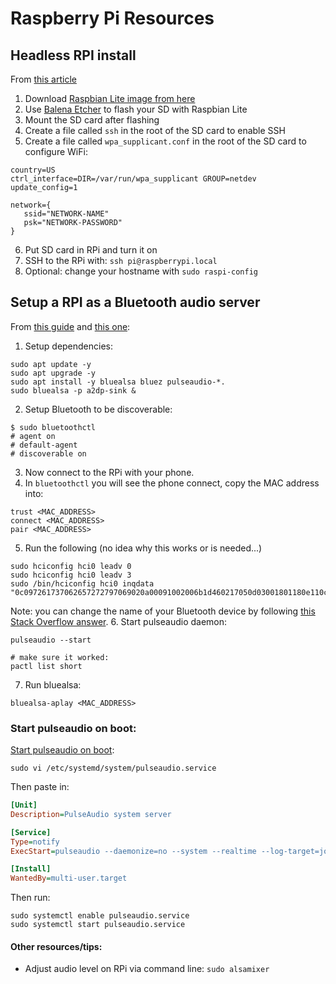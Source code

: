# Raspberry Pi Resources

## Headless RPI install

From [this article](https://desertbot.io/blog/headless-pi-zero-w-wifi-setup-windows)

1. Download [Raspbian Lite image from here](https://www.raspberrypi.org/downloads/raspbian/)
2. Use [Balena Etcher](https://www.balena.io/etcher/) to flash your SD with Raspbian Lite
3. Mount the SD card after flashing
4. Create a file called `ssh` in the root of the SD card to enable SSH
5. Create a file called `wpa_supplicant.conf` in the root of the SD card to configure WiFi:

```
country=US
ctrl_interface=DIR=/var/run/wpa_supplicant GROUP=netdev
update_config=1

network={
   ssid="NETWORK-NAME"
   psk="NETWORK-PASSWORD"
}
```

6. Put SD card in RPi and turn it on
7. SSH to the RPi with: `ssh pi@raspberrypi.local`
8. Optional: change your hostname with `sudo raspi-config`


## Setup a RPI as a Bluetooth audio server

From [this guide](https://circuitdigest.com/microcontroller-projects/diy-raspberry-pi-bluetooth-speaker) and [this one](https://scribles.net/streaming-bluetooth-audio-from-phone-to-raspberry-pi-using-alsa/):

1. Setup dependencies:

```shell
sudo apt update -y
sudo apt upgrade -y
sudo apt install -y bluealsa bluez pulseaudio-*.
sudo bluealsa -p a2dp-sink &
```

2. Setup Bluetooth to be discoverable:

```shell
$ sudo bluetoothctl
# agent on
# default-agent
# discoverable on
```

3. Now connect to the RPi with your phone.
4. In `bluetoothctl` you will see the phone connect, copy the MAC address into:

```shell
trust <MAC_ADDRESS>
connect <MAC_ADDRESS>
pair <MAC_ADDRESS>
```

5. Run the following (no idea why this works or is needed...)

```shell
sudo hciconfig hci0 leadv 0
sudo hciconfig hci0 leadv 3
sudo /bin/hciconfig hci0 inqdata "0c097261737062657272797069020a00091002006b1d460217050d03001801180e110c1115110b1100"
```

   Note: you can change the name of your Bluetooth device by following [this Stack Overflow answer](https://stackoverflow.com/a/49988428/529829).
6. Start pulseaudio daemon:

```shell
pulseaudio --start

# make sure it worked:
pactl list short
```

7. Run bluealsa:

```shell
bluealsa-aplay <MAC_ADDRESS>
```

### Start pulseaudio on boot:

[Start pulseaudio on boot](https://rudd-o.com/linux-and-free-software/how-to-make-pulseaudio-run-once-at-boot-for-all-your-users):

```shell
sudo vi /etc/systemd/system/pulseaudio.service
```

Then paste in:

```ini
[Unit]
Description=PulseAudio system server

[Service]
Type=notify
ExecStart=pulseaudio --daemonize=no --system --realtime --log-target=journal

[Install]
WantedBy=multi-user.target
```

Then run:

```shell
sudo systemctl enable pulseaudio.service
sudo systemctl start pulseaudio.service
```

#### Other resources/tips:

- Adjust audio level on RPi via command line: `sudo alsamixer`
